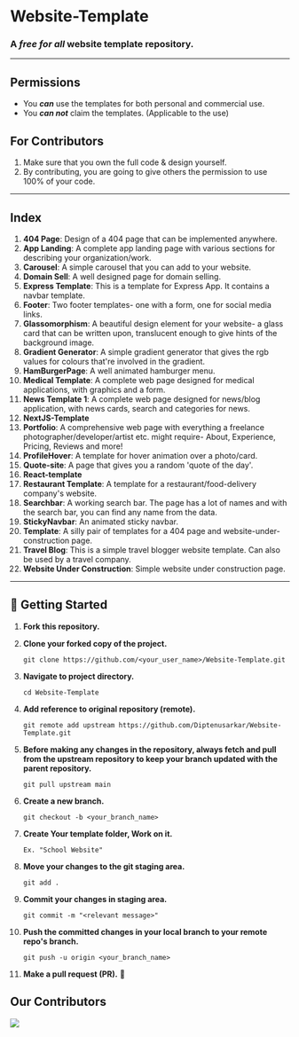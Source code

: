 # Website-Template
### A _free for all_ website template repository.

------------



## Permissions
* You _**can**_ use the templates for both personal and commercial use.
* You _**can not**_ claim the templates. (Applicable to the use)

## For Contributors
1. Make sure that you own the full code & design yourself.
2. By contributing, you are going to give others the permission to use 100% of your code.


------------



## Index

1. **404 Page**: Design of a 404 page that can be implemented anywhere.
2. **App Landing**: A complete app landing page with various sections for describing your organization/work.
3. **Carousel**: A simple carousel that you can add to your website.
4. **Domain Sell**: A well designed page for domain selling.
5. **Express Template**: This is a template for Express App. It contains a navbar template.
6. **Footer**: Two footer templates- one with a form, one for social media links.
7. **Glassomorphism**: A beautiful design element for your website- a glass card that can be written upon, translucent enough to give hints of the background image.
8. **Gradient Generator**: A simple gradient generator that gives the rgb values for colours that're involved in the gradient.
9. **HamBurgerPage**: A well animated hamburger menu.
10. **Medical Template**: A complete web page designed for medical applications, with graphics and a form.
11. **News Template 1**: A complete web page designed for news/blog application, with news cards, search and categories for news.
12. **NextJS-Template**
13. **Portfolio**: A comprehensive web page with everything a freelance photographer/developer/artist etc. might require- About, Experience, Pricing, Reviews and more!
14. **ProfileHover**: A template for hover animation over a photo/card.
15. **Quote-site**: A page that gives you a random 'quote of the day'.
16. **React-template**
17. **Restaurant Template**: A template for a restaurant/food-delivery company's website.
18. **Searchbar**: A working search bar. The page has a lot of names and with the search bar, you can find any name from the data.
19. **StickyNavbar**: An animated sticky navbar.
20. **Template**: A silly pair of templates for a 404 page and website-under-construction page.
21. **Travel Blog**: This is a simple travel blogger website template. Can also be used by a travel company.
22. **Website Under Construction**: Simple website under construction page.


------------


## 🎉 Getting Started

1. **Fork this repository.**

2. **Clone your forked copy of the project.**
   ```
   git clone https://github.com/<your_user_name>/Website-Template.git
   ```

3. **Navigate to project directory.**
   ```
   cd Website-Template
   ```
4. **Add reference to original repository (remote).**
   ```
   git remote add upstream https://github.com/Diptenusarkar/Website-Template.git
   ```
5. **Before making any changes in the repository, always fetch and pull from the upstream repository to keep your branch updated with the parent repository.**
   ```
   git pull upstream main
   ```
6. **Create a new branch.**
   ```
   git checkout -b <your_branch_name>
   ```
7. **Create Your template folder, Work on it.**
	```
	Ex. "School Website"
	```

8. **Move your changes to the git staging area.**
   ```
   git add .
   ```
9. **Commit your changes in staging area.**
   ```
   git commit -m "<relevant message>"
   ```
10. **Push the committed changes in your local branch to your remote repo's branch.**
    ```
    git push -u origin <your_branch_name>
    ```
11. **Make a pull request (PR).** 🚀

## Our Contributors

<a href="https://github.com/Diptenusarkar/Website-Template">
  <img src="https://contrib.rocks/image?repo=Diptenusarkar/Website-Template" />
</a>
